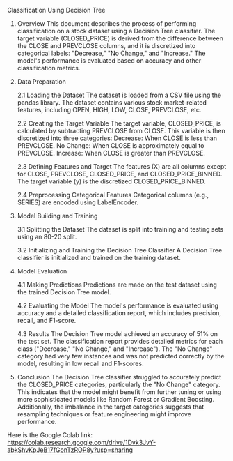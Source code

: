 Classification Using Decision Tree
1. Overview
This document describes the process of performing classification on a stock dataset using a Decision Tree classifier. The target variable (CLOSED_PRICE) is derived from the difference between the CLOSE and PREVCLOSE columns, and it is discretized into categorical labels: "Decrease," "No Change," and "Increase." The model's performance is evaluated based on accuracy and other classification metrics.

2. Data Preparation

    2.1 Loading the Dataset
    The dataset is loaded from a CSV file using the pandas library. The dataset contains various stock market-related features, including OPEN, HIGH, LOW, CLOSE, PREVCLOSE, etc.

    2.2 Creating the Target Variable
    The target variable, CLOSED_PRICE, is calculated by subtracting PREVCLOSE from CLOSE. This variable is then discretized into three categories:
    Decrease: When CLOSE is less than PREVCLOSE.
    No Change: When CLOSE is approximately equal to PREVCLOSE.
    Increase: When CLOSE is greater than PREVCLOSE.
    
    2.3 Defining Features and Target
    The features (X) are all columns except for CLOSE, PREVCLOSE, CLOSED_PRICE, and CLOSED_PRICE_BINNED. The target variable (y) is the discretized CLOSED_PRICE_BINNED.
    
    2.4 Preprocessing Categorical Features
    Categorical columns (e.g., SERIES) are encoded using LabelEncoder.

3. Model Building and Training

    3.1 Splitting the Dataset
    The dataset is split into training and testing sets using an 80-20 split.
    
    3.2 Initializing and Training the Decision Tree Classifier
    A Decision Tree classifier is initialized and trained on the training dataset.

4. Model Evaluation

    4.1 Making Predictions
    Predictions are made on the test dataset using the trained Decision Tree model.
    
    4.2 Evaluating the Model
    The model's performance is evaluated using accuracy and a detailed classification report, which includes precision, recall, and F1-score.
    
    4.3 Results
    The Decision Tree model achieved an accuracy of 51% on the test set. The classification report provides detailed metrics for each class ("Decrease," "No Change," and "Increase"). 
    The "No Change" category had very few instances and was not predicted correctly by the model, resulting in low recall and F1-scores.

5. Conclusion
    The Decision Tree classifier struggled to accurately predict the CLOSED_PRICE categories, particularly the "No Change" category. This indicates that the model might benefit from
    further tuning or using more sophisticated models like Random Forest or Gradient Boosting. Additionally, the imbalance in the target categories suggests that resampling techniques
    or feature engineering might improve performance.

Here is the Google Colab link: https://colab.research.google.com/drive/1Dvk3JvY-abkShvKpJeB17fGonTzROP8y?usp=sharing
